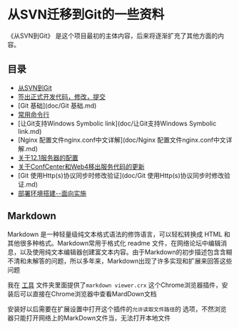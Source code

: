 # 从SVN迁移到Git的一些资料
 《从SVN到Git》 是这个项目最初的主体内容，后来将逐渐扩充了其他方面的内容。

## 目录
- [从SVN到Git](doc/从SVN到Git.md) 
- [签出正式开发代码，修改，提交](doc/签出正式开发代码，修改，提交.md) 
- [Git 基础](doc/Git 基础.md) 
- [常用命令行](doc/常用命令行.md) 
- [让Git支持Windows Symbolic link](doc/让Git支持Windows Symbolic link.md) 
- [Nginx 配置文件nginx.conf中文详解](doc/Nginx 配置文件nginx.conf中文详解.md) 
- [关于12.1服务器的配置](doc/关于12.1服务器的配置.md) 
- [关于ConfCenter和Web4移出服务代码的更新](doc/对于ConfCenter和Web4移出服务代码的更新.md) 
- [Git 使用Http(s)协议同步时修改验证](doc/Git 使用Http(s)协议同步时修改验证.md)
- [部署环境搭建--面向实施](doc/部署环境搭建--面向实施.md)


## Markdown
Markdown 是一种轻量级纯文本格式语法的修饰语言，可以轻松转换成 HTML 和其他很多种格式。Markdown常用于格式化 readme 文件，在网络论坛中编辑消息，以及使用纯文本编辑器创建富文本内容。由于Markdown的初步描述包含含糊不清和未解答的问题，所以多年来，Markdown出现了许多实现和扩展来回答这些问题

 我在 [工具](./工具) 文件夹里面提供了`markdown viewer.crx` 这个Chrome浏览器插件，安装后可以直接在Chrome浏览器中查看MardDown文档

 安装好以后需要在扩展设置中打开这个插件的`允许读取文件路径`的 选项，不然浏览器只能打开网络上的MarkDown文件当，无法打开本地文件
